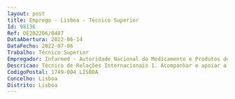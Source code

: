 ```yaml
--- 
layout: post
title: Emprego - Lisboa - Técnico Superior
Id: 98136
Ref: OE202206/0487
DataAbertura: 2022-06-14
DataFecho: 2022-07-06
Trabalho: Técnico Superior
Empregador: Infarmed - Autoridade Nacional do Medicamento e Produtos de Saúde, I.P.
Descricao: Técnico de Relações Internacionais 1. Acompanhar e apoiar a articulação do Infarmed com os serviços competentes do Ministério da Saúde no âmbito das relações internacionais, em particular para preparação e consolidação de posições nacionais 2. Acompanhar e apoiar a coordenação das atividades em que o Infarmed participa a nível europeu, nomeadamente através da elaboração de informação de suporte para apoio à tomada de decisão 3. Apoiar as atividades de cooperação para o desenvolvimento.
CodigoPostal: 1749-004 LISBOA
Concelho: Lisboa
Distrito: Lisboa
--- 
```

